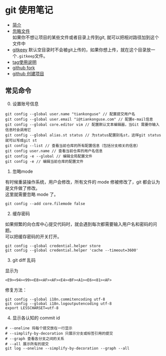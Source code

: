 # git 使用笔记

* [简介](git.md)
* [忽略文件](gitignore.md)  
  如果你不想让项目的某些文件或者目录上传到git, 就可以把相对路径加到这个文件中
* [gitkeey](gitkeep.md)
  默认空目录时不会被git上传的，如果你想上传，就在这个目录放一个`.gitkeep`文件。  
* [tag使用说明](tag.md)
* [github fork](fork.md)
* [github 创建项目](start.md)


## 常见命令



0. 设置账号信息  




``` 
git config --global user.name "tiankonguse" // 配置提交用户名
git config --global user.email "i@tiankonguse.com" // 配置e-mail信息
git config --global core.editor vim // 配置默认文本编辑器，当Git 需要你输入信息时会调用它
git config --global alias.st status // 为status配置别名st，这样git status就可以写成git st
git config --list // 查看当前仓库的所有配置信息（包括分支相关的信息）
git config user.name // 查看当前仓库的用户名信息
git config -e --global // 编辑全局配置文件
git config -e // 编辑当前仓库的配置文件  
```


1. 忽略mode  


有时候重装操作系统，用户会修改，所有文件的 mode 修被修改了，git 都会认为是文件做了修改。  
这里就需要忽略 mode 了。  


```
git config --add core.filemode false  
```


2. 缓存密码  


如果频繁的向仓库中心提交代码时，就会遇到每次都需要输入用户名和密码的问题。  
可以把缓存密码的开关打开。  


```
git config --global credential.helper store  
git config --global credential.helper 'cache --timeout=3600'  
```


3. git diff 乱码


显示为 

```
<E9><94><99><E8><AF><AF><E4><BF><A1><E6><81><AF>
```

修复方法：  

```
git config --global i18n.commitencoding utf-8
git config --global i18n.logoutputencoding utf-8
export LESSCHARSET=utf-8
```

4. 显示各认知的 commit id

```
# --oneline 将每个提交放在一行显示
# --simplify-by-decoration 只展示分支或标签引用的提交
# --graph 查看各分支之间的关系
# --all 展示所有的提交
git log --oneline --simplify-by-decoration --graph --all
```


